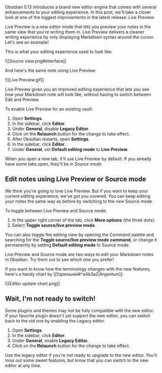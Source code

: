 Obsidian 0.13 introduces a brand new editor engine that comes with several enhancements to your editing experience. In this post, we'll take a closer look at one of the biggest improvements in the latest release: _Live Preview_.

Live Preview is a new editor mode that lets you preview your notes in the same view that you're writing them in. Live Preview delivers a cleaner writing experience by only displaying Markdown syntax around the cursor. Let's see an example!

This is what your editing experience used to look like:

![[Source view.png#interface]]

And here's the same note using Live Preview:

![[Live Preview.gif]]

Live Preview gives you an improved editing experience that lets you see how your Markdown note will look like, without having to switch between Edit and Preview.

To enable Live Preview for an existing vault:

1. Open **Settings**.
2. In the sidebar, click **Editor**.
3. Under **General**, disable **Legacy Editor**.
4. Click on the **Relaunch** button for the change to take effect.
5. After Obsidian restarts, open **Settings**.
6. In the sidebar, click **Editor**.
7. Under **General**, set **Default editing mode** to **Live Preview**.

When you open a new tab, it'll use Live Preview by default. If you already have some tabs open, they'll be in _Source mode_.

## Edit notes using Live Preview or Source mode

We think you're going to love Live Preview. But if you want to keep your current editing experience, we've got you covered. You can keep editing your notes the same way as before by switching to the new Source mode.

To toggle between Live Preview and Source mode:

1. In the upper right corner of the tab, click **More options** (the three dots).
2. Select **Toggle source/live preview mode**.

You can also toggle the editing view by opening the Command palette and searching for the **Toggle source/live preview mode command**, or change it permanently by setting **Default editing mode** to Source mode.

Live Preview and Source mode are two ways to edit your Markdown notes in Obsidian. Try them out to see which one you prefer!

If you want to know how the terminology changes with the new features, here's a handy chart by [[Удзельнікі#^a4b3a2|Argentum]]:

![[Editor update chart.png]]

## Wait, I'm not ready to switch!

Some plugins and themes may not be fully compatible with the new editor. If your favorite plugin doesn't yet support the new editor, you can switch back to the old one by enabling the Legacy editor.

1. Open **Settings**.
2. In the sidebar, click **Editor**.
3. Under **General**, enable **Legacy Editor**.
4. Click on the **Relaunch** button for the change to take effect.

Use the legacy editor if you're not ready to upgrade to the new editor. You'll miss out some sweet features, but know that you can switch to the new editor at any time.
